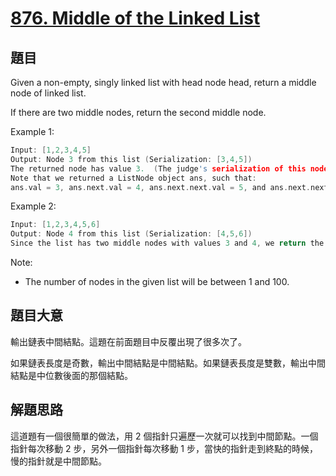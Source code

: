 # [876. Middle of the Linked List](https://leetcode.com/problems/middle-of-the-linked-list/)

## 題目

Given a non-empty, singly linked list with head node head, return a middle node of linked list.

If there are two middle nodes, return the second middle node.

Example 1:

```c
Input: [1,2,3,4,5]
Output: Node 3 from this list (Serialization: [3,4,5])
The returned node has value 3.  (The judge's serialization of this node is [3,4,5]).
Note that we returned a ListNode object ans, such that:
ans.val = 3, ans.next.val = 4, ans.next.next.val = 5, and ans.next.next.next = NULL.
```

Example 2:

```c
Input: [1,2,3,4,5,6]
Output: Node 4 from this list (Serialization: [4,5,6])
Since the list has two middle nodes with values 3 and 4, we return the second one.
```

Note:

- The number of nodes in the given list will be between 1 and 100.

## 題目大意

輸出鏈表中間結點。這題在前面題目中反覆出現了很多次了。

如果鏈表長度是奇數，輸出中間結點是中間結點。如果鏈表長度是雙數，輸出中間結點是中位數後面的那個結點。

## 解題思路

這道題有一個很簡單的做法，用 2 個指針只遍歷一次就可以找到中間節點。一個指針每次移動 2 步，另外一個指針每次移動 1 步，當快的指針走到終點的時候，慢的指針就是中間節點。
